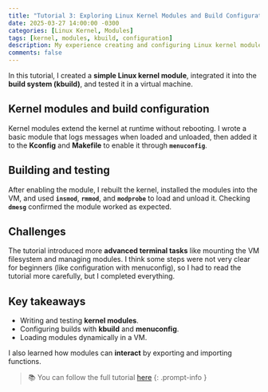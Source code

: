 ```yaml
---
title: "Tutorial 3: Exploring Linux Kernel Modules and Build Configuration"
date: 2025-03-27 14:00:00 -0300
categories: [Linux Kernel, Modules]
tags: [kernel, modules, kbuild, configuration]
description: My experience creating and configuring Linux kernel modules as part of the Free and Open Source Software Development course at USP.
comments: false
---
```


In this tutorial, I created a **simple Linux kernel module**, integrated it into the **build system (kbuild)**, and tested it in a virtual machine.

## Kernel modules and build configuration

Kernel modules extend the kernel at runtime without rebooting. I wrote a basic module that logs messages when loaded and unloaded, then added it to the **Kconfig** and **Makefile** to enable it through **`menuconfig`**.

## Building and testing

After enabling the module, I rebuilt the kernel, installed the modules into the VM, and used **`insmod`**, **`rmmod`**, and **`modprobe`** to load and unload it. Checking **`dmesg`** confirmed the module worked as expected.

## Challenges

The tutorial introduced more **advanced terminal tasks** like mounting the VM filesystem and managing modules. I think some steps were not very clear for beginners (like configuration with menuconfig), so I had to read the tutorial more carefully, but I completed everything.

## Key takeaways

- Writing and testing **kernel modules**.
- Configuring builds with **kbuild** and **menuconfig**.
- Loading modules dynamically in a VM.

I also learned how modules can **interact** by exporting and importing functions.

> 📚 You can follow the full tutorial [here](https://flusp.ime.usp.br/kernel/kernel-modules/)
{: .prompt-info }